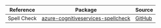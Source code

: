 | Reference | Package | Source |
|---|---|---|
|Spell Check|[azure-cognitiveservices-spellcheck](https://repo1.maven.org/maven2/com/microsoft/azure/cognitiveservices/azure-cognitiveservices-spellcheck)|[GitHub](https://github.com/Azure/azure-sdk-for-java)|
